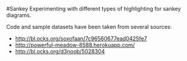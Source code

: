 #Sankey
Experimenting with different types of highlighting for sankey diagrams.

Code and sample datasets have been taken from several sources:
* http://bl.ocks.org/soxofaan/7c96560677ead0425fe7
* http://powerful-meadow-8588.herokuapp.com/
* http://bl.ocks.org/d3noob/5028304